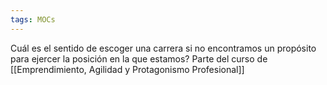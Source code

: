 ```yaml
---
tags: MOCs
---
```

Cuál es el sentido de escoger una carrera si no encontramos un propósito para ejercer la posición en la que estamos? Parte del curso de [[Emprendimiento, Agilidad y Protagonismo Profesional]]
